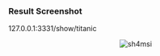 ### Result Screenshot 
127.0.0.1:3331/show/titanic

<p align="center">
   <img src="https://raw.githubusercontent.com/sh4msi/python-data-science/master/screenshot.png"   alt="sh4msi">
</p>


<!-- ![Screenshot](screenshot.png) -->
